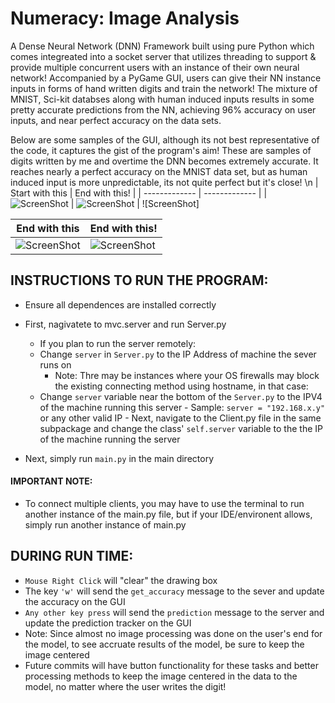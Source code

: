 # Numeracy: Image Analysis
A Dense Neural Network (DNN) Framework built using pure Python which comes integreated into a socket server that utilizes threading to support & provide multiple concurrent users with an instance of their own neural network! Accompanied by a PyGame GUI, users can give their NN instance inputs in forms of hand written digits and train the network! The mixture of MNIST, Sci-kit databses along with human induced inputs results in some pretty accurate predictions from the NN, achieving 96% accuracy on user inputs, and near perfect accuracy on the data sets.

Below are some samples of the GUI, although its not best representative of the code, it captures the gist of the program's aim! These are samples of digits written by me and overtime the DNN becomes extremely accurate. It reaches nearly a perfect accuracy on the MNIST data set, but as human induced input is more unpredictable, its not quite perfect but it's close!
\n
| Start with this  | End with this! | 
| ------------- | ------------- |
| ![ScreenShot](https://raw.github.com/vrundpat/Numeracy/master/Previews/BadPredict1.png) | ![ScreenShot](https://raw.github.com/vrundpat/Numeracy/master/Previews/GoodPredict0.png)  | ![ScreenShot]


| End with this  | End with this!
| ------------- | ------------- |
| ![ScreenShot](https://raw.github.com/vrundpat/Numeracy/master/Previews/GoodPredict2.png) | ![ScreenShot](https://raw.github.com/vrundpat/Numeracy/master/Previews/GoodPredict8.png)  | ![ScreenShot]

## INSTRUCTIONS TO RUN THE PROGRAM:
  - Ensure all dependences are installed correctly
  - First, nagivatete to mvc.server and run Server.py 
    - If you plan to run the server remotely:
     - Change ```server``` in ```Server.py``` to the IP Address of machine the sever runs on
        - Note: Thre may be instances where your OS firewalls may block the existing connecting method using hostname, in that case:
     - Change ```server``` variable near the bottom of the ```Server.py``` to the IPV4 of the machine running this server
                - Sample: ```server = "192.168.x.y"``` or any other valid IP
            - Next, navigate to the Client.py file in the same subpackage and change the class' ```self.server``` variable to the the IP of the machine running the server
            
  - Next, simply run ```main.py``` in the main directory
  #### IMPORTANT NOTE: 
  - To connect multiple clients, you may have to use the terminal to run another instance of the main.py file, but if your IDE/environent allows, simply run another instance of main.py
   
  

## DURING RUN TIME:
  - ```Mouse Right Click``` will "clear" the drawing box
  - The key ```'w'``` will send the ```get_accuracy``` message to the sever and update the accuracy on the GUI
  - ```Any other key press``` will send the ```prediction``` message to the server and update the prediction tracker on the GUI
  - Note: Since almost no image processing was done on the user's end for the model, to see accruate results of the model, be sure to keep the image centered
  - Future commits will have button functionality for these tasks and better processing methods to keep the image centered in the data to the model, no matter where the user writes the digit!
